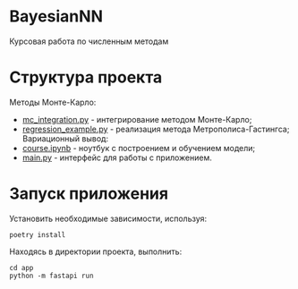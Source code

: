 # BayesianNN
Курсовая работа по численным методам

# Структура проекта
Методы Монте-Карло:
* [mc_integration.py](https://github.com/GarryNeKasparov/BayesianNN/blob/main/bayesiannn/monte_carlo/mc_integration.py) - интегрирование методом Монте-Карло; 
* [regression_example.py](https://github.com/GarryNeKasparov/BayesianNN/blob/main/bayesiannn/monte_carlo/regression_example.py) - реализация метода Метрополиса-Гастингса;
Вариационный вывод:
* [course.ipynb](https://github.com/GarryNeKasparov/BayesianNN/blob/main/bayesiannn/app/course.ipynb) - ноутбук с построением и обучением модели;
* [main.py](https://github.com/GarryNeKasparov/BayesianNN/blob/main/bayesiannn/app/main.py) - интерфейс для работы с приложением.

# Запуск приложения
Установить необходимые зависимости, используя:
```
poetry install
```

Находясь в директории проекта, выполнить:
```
cd app
python -m fastapi run
